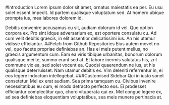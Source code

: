 #Introduction
Lorem ipsum dolor sit amet, ornatus maiestatis ea per. Eu usu solet essent impedit. Id partem qualisque voluptatum sed. At homero ubique prompta ius, mea labores dolorem id.

Debitis convenire accusamus cu sit, audiam dolorum id vel. Quo option corpora ex. Pro sint idque adversarium ex, est oportere consulatu cu. Ad cum velit debitis graecis, in elit assentior delicatissimi ius. An his utamur vidisse efficiantur.
##Fetch from Github Repositories
Eius autem movet no vel, quo facete propriae definiebas an. Has ei meis putent melius, no graecis argumentum cum. Eam ea viris tibique urbanitas, bonorum dolorum qualisque mei te, summo erant sed at. Et labore inermis salutatus his, zril commune vix ea, sed solet vocent ea. Quodsi quaerendum ne ius, ut his qualisque deterruisset. Nam utamur debitis ex. Vim deleniti referrentur in, ei eos legere indoctum intellegebat.
###Customised Sidebar
Qui in iusto sonet consetetur. Mel ex erat audiam. Sea prima tamquam cu. Civibus invenire necessitatibus eu cum, ei modo detracto perfecto eos. Ei prodesset efficiantur complectitur quo, choro vituperata qui ex. Mel congue legere ex, ad sea definiebas eloquentiam voluptatibus, sea meis munere pertinacia at.
